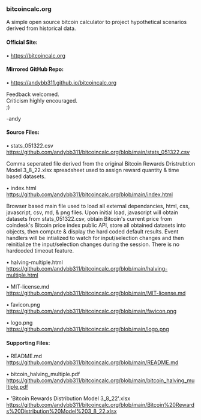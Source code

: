 ### bitcoincalc.org 

A simple open source bitcoin calculator to project hypothetical scenarios derived from historical data. 

#### Official Site: 
• https://bitcoincalc.org 

#### Mirrored GitHub Repo: 
• https://andybb311.github.io/bitcoincalc.org 

Feedback welcomed.  
Criticism highly encouraged.  
;) 

-andy 

#### Source Files: 
• stats_051322.csv https://github.com/andybb311/bitcoincalc.org/blob/main/stats_051322.csv 

Comma seperated file derived from the original Bitcoin Rewards Dristrubtion Model 3_8_22.xlsx spreadsheet used to assign reward quantity & time based datasets. 

• index.html https://github.com/andybb311/bitcoincalc.org/blob/main/index.html 

Browser based main file used to load all external dependancies, html, css, javascript, csv, md, & png files. Upon initial load, javascript will obtain datasets from stats_051322.csv, obtain Bitcoin's current price from coindesk's Bitcoin price index public API, store all obtained datasets into objects, then compute & display the hard coded default results. Event handlers will be intialized to watch for input/selection changes and then reinitialize the input/selection changes during the session. There is no hardcoded timeout feature.

• halving-multiple.html https://github.com/andybb311/bitcoincalc.org/blob/main/halving-multiple.html 

• MIT-license.md https://github.com/andybb311/bitcoincalc.org/blob/main/MIT-license.md 

• favicon.png https://github.com/andybb311/bitcoincalc.org/blob/main/favicon.png 

• logo.png https://github.com/andybb311/bitcoincalc.org/blob/main/logo.png 

#### Supporting Files: 
• README.md https://github.com/andybb311/bitcoincalc.org/blob/main/README.md 

• bitcoin_halving_multiple.pdf https://github.com/andybb311/bitcoincalc.org/blob/main/bitcoin_halving_multiple.pdf 

• 'Bitcoin Rewards Distribution Model 3_8_22'.xlsx https://github.com/andybb311/bitcoincalc.org/blob/main/Bitcoin%20Rewards%20Distribution%20Model%203_8_22.xlsx 
